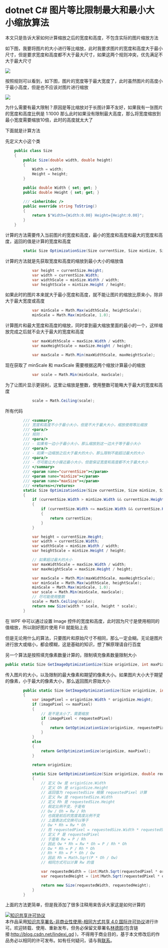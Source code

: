 # dotnet C# 图片等比限制最大和最小大小缩放算法

本文只是告诉大家如何计算缩放之后的宽度和高度，不包含实际的图片缩放方法

<!--more-->
<!-- CreateTime:5/7/2020 10:25:58 AM -->

<!-- 发布 -->

如下图，我要将图片的大小进行等比缩放，此时我要求图片的宽度和高度大于最小尺寸，但是要求宽度和高度都不大于最大尺寸，如果这两个规则冲突，优先满足不大于最大尺寸

<!-- ![](image/dotnet C# 图片等比限制最大和最小大小缩放算法/dotnet C# 图片等比限制最大和最小大小缩放算法0.png) -->

![](http://image.acmx.xyz/lindexi%2F202057102917354.jpg)

按照规则可以看到，如下图，图片的宽度等于最大宽度了，此时虽然图片的高度小于最小高度，但是也不应该对图片进行缩放

<!-- ![](image/dotnet C# 图片等比限制最大和最小大小缩放算法/dotnet C# 图片等比限制最大和最小大小缩放算法1.png) -->

![](http://image.acmx.xyz/lindexi%2F2020571030194266.jpg)

为什么需要有最大限制？原因是等比缩放对于长图计算不友好，如果我有一张图片的宽度和高度比例是 1:1000 那么此时如果没有限制最大高度，那么将宽度缩放到最小宽度需要缩放10倍，此时的高度就太大了

下面就是计算方法

先定义大小这个类

```csharp
    public class Size
    {
        public Size(double width, double height)
        {
            Width = width;
            Height = height;
        }

        public double Width { set; get; }
        public double Height { set; get; }

        /// <inheritdoc />
        public override string ToString()
        {
            return $"Width={Width:0.00} Height={Height:0.00}";
        }
    }
```

计算的方法需要传入当前图片的宽度和高度，最小的宽度和高度和最大的宽度和高度，返回的值是计算的宽度和高度

```csharp
        static Size OptimizationSize(Size currentSize, Size minSize, Size maxSize)
```

计算的方法就是先获取宽度和高度的缩放到最小大小的缩放值

```csharp
            var height = currentSize.Height;
            var width = currentSize.Width;
            var widthScale = minSize.Width / width;
            var heightScale = minSize.Height / height;
```

如果此时的图片本来就大于最小宽度和高度，就不能让图片的缩放比原来小，除非大于最大宽度或高度

```csharp
            var minScale = Math.Max(widthScale, heightScale);
            minScale = Math.Max(minScale, 1.0);
```

计算图片和最大宽度和高度的缩放，同时拿到最大缩放里面的最小的一个，这样缩放完成之后就不会大于最大的宽度和高度

```csharp
            var maxWidthScale = maxSize.Width / width;
            var maxHeightScale = maxSize.Height / height;

            var maxScale = Math.Min(maxWidthScale, maxHeightScale);
```

现在获取了 minScale 和 maxScale 需要根据这两个缩放计算最小的缩放

```csharp
            var scale = Math.Min(minScale, maxScale);
```

为了让图片显示更锐利，这里让缩放是整数，使用整数可能略大于最大的宽度和高度

```csharp
            scale = Math.Ceiling(scale);
```

所有代码

```csharp
        /// <summary>
        /// 宽度和高度不小于最小大小，但是不大于最大大小，缩放使用等比缩放
        /// <para/>
        /// 规则：
        /// <para/>
        /// - 如果有一边小于最小大小，那么缩放到这一边大于等于最小大小
        /// <para/>
        /// - 如果一边缩放之后大于最大的大小，那么限制不能超过最大的大小
        /// <para/>
        /// - 尽可能让大小接近最小大小，但是保证宽度和高度都不大于最大大小
        /// </summary>
        /// <param name="currentSize"></param>
        /// <param name="minSize"></param>
        /// <param name="maxSize"></param>
        /// <returns></returns>
        static Size OptimizationSize(Size currentSize, Size minSize, Size maxSize)
        {
            if (currentSize.Width > minSize.Width && currentSize.Height > minSize.Height)
            {
                if (currentSize.Width <= maxSize.Width && currentSize.Height <= maxSize.Height)
                {
                    return currentSize;
                }
            }

            var height = currentSize.Height;
            var width = currentSize.Width;
            var widthScale = minSize.Width / width;
            var heightScale = minSize.Height / height;

            // 如果超过最大的大小
            var maxWidthScale = maxSize.Width / width;
            var maxHeightScale = maxSize.Height / height;

            var maxScale = Math.Min(maxWidthScale, maxHeightScale);
            var minScale = Math.Max(widthScale, heightScale);
            minScale = Math.Max(minScale, 1.0);
            var scale = Math.Min(minScale, maxScale);
            // 尽可能使用整数
            scale = Math.Ceiling(scale);
            return new Size(width * scale, height * scale);
        }
```

在 WPF 中可以通过设置 Image 控件的宽度和高度，此时因为尺寸是使用相同的值缩放，所以刚好图片使用 Fill 就能贴上去

但是无论用什么的算法，只要图片和原始尺寸不相同，那么一定会糊。无论是图片进行放大或缩小，都会模糊，这是基础的知识，想了解原理请自行百度

另一个算法是按照填充像素数量计算的，限制填充像素数量限制大小

```csharp
public static Size GetImageOptimizationSize(Size originSize, int maxPixel, int requestedPixel)
```

传入图片的大小，以及限制的最大像素和期望的像素大小。如果图片大小大于期望的像素，小于最大的像素大小，那么返回图片原始大小

```csharp
        public static Size GetImageOptimizationSize(Size originSize, int maxPixel, int requestedPixel)
        {
            var imagePixel = originSize.Width * originSize.Height;
            if (imagePixel <= maxPixel)
            {
                // 是不是太小了，需要缩放
                if (imagePixel < requestedPixel)
                {
                    return GetOptimizationSize(originSize, requestedPixel);
                }
            }
            else
            {
                return GetOptimizationSize(originSize, maxPixel);
            }

            return originSize;

            static Size GetOptimizationSize(Size originSize, double requestedPixel)
            {
                // 定义 Ow 是 originSize.Width
                // 定义 Oh 是 originSize.Height
                // 返回值为 requestedSize 根据 requestedPixel 计算
                // 定义 Rw 是 requestedSize.Width
                // 定义 Rh 是 requestedSize.Height
                // 假定比例不变，于是有
                // Ow / Oh = Rw / Rh 
                // 也就是前后的宽度高度比例不变
                // 上面表达式交换可以等于
                // Ow * Rh = Rw * Oh
                // 而 requestedPixel = requestedSize.Width * requestedSize.Height
                // 定义 P 是 requestedPixel
                // 于是有 Rw = P / Rh
                // 因此 Ow * Rh = Rw * Oh = P / Rh * Oh
                // Ow * Rh = P / Rh * Oh
                // Rh * Rh = P * Oh / Ow
                // 因此 Rh = Math.Sqrt(P * Oh / Ow)
                // 相同方式可以计算 Rw 的值

                var requestedWidth = (int)Math.Sqrt(requestedPixel * originSize.Width / originSize.Height);
                var requestedHeight = (int)Math.Sqrt(requestedPixel * originSize.Height / originSize.Width);

                return new Size(requestedWidth, requestedHeight);
            }
        }
```

上面的方法更简单，但是我添加了很多注释用来告诉大家这是如何计算的

<a rel="license" href="http://creativecommons.org/licenses/by-nc-sa/4.0/"><img alt="知识共享许可协议" style="border-width:0" src="https://licensebuttons.net/l/by-nc-sa/4.0/88x31.png" /></a><br />本作品采用<a rel="license" href="http://creativecommons.org/licenses/by-nc-sa/4.0/">知识共享署名-非商业性使用-相同方式共享 4.0 国际许可协议</a>进行许可。欢迎转载、使用、重新发布，但务必保留文章署名[林德熙](http://blog.csdn.net/lindexi_gd)(包含链接:http://blog.csdn.net/lindexi_gd )，不得用于商业目的，基于本文修改后的作品务必以相同的许可发布。如有任何疑问，请与我[联系](mailto:lindexi_gd@163.com)。  
